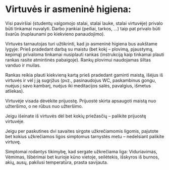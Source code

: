 # Virtuvės ir asmeninė higiena:

Visi paviršiai (studentų valgomojo stalai, stalai lauke, stalai virtuvėje) privalo būti tinkamai nuvalyti. Darbo įrankiai (peiliai, tarkos, ...) taip pat privalo būti švarūs (nuplaunami po kiekvieno panaudojimo).

Virtuvės tarnautojas turi užtikrinti, kad jo asmeninė higiena bus aukštame lygyje: Prieš pradedant darbą su maistu (bet kokį – plovimą, pjaustymą, kepimą) privaloma tinkamai nusiplauti rankas (instrukciją kaip tinkamai plauti rankas rasite atmintinės pabaigoje). Rankų plovimui naudojamas šiltas vanduo ir muilas.

Rankas reikia plauti kiekvieną kartą prieš pradedant gaminti maistą, išėjus iš virtuvės ir vėl į ją sugrįžus (pvz., pasinaudojus WC, paskambinus gongu, nuėjus į savo kambarį, nuėjus iki meditacijos salės, pavalgius, išmetus atliekas).

Virtuvėje visada dėvėkite prijuostę. Prijuostė skirta apsaugoti maistą nuo užteršimo, o ne rūbus nuo užteršimo.

Jeigu išeinate iš virtuvės dėl bet kokių priežasčių – palikite prijuostę virtuvėje.

Jeigu per paskutines dvi savaites sirgote užkrečiamomis ligomis, pajutote bet kokius užkrečiamos ligos simptomus tarnystės metu – nedelsiant palikite virtuvę.

Simptomai rodantys tikimybę, kad sergate užkrečiama liga: Viduriavimas, Vėmimas, Išbėrimai bet kurioje kūno vietoje, seilėtekis, išskyros iš burnos, akių, ausų, pakilusi temperatūra, prasta savijauta.
